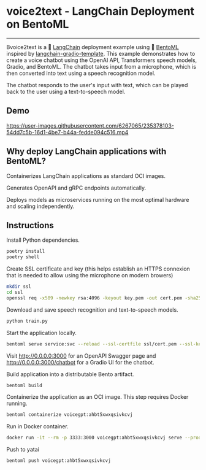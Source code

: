 #  voice2text - LangChain Deployment on BentoML 


----


Bvoice2text is a 🦜 [LangChain](https://github.com/hwchase17/langchain) deployment example using 🍱 [BentoML](https://github.com/bentoml/BentoML) inspired by [langchain-gradio-template](https://github.com/hwchase17/langchain-gradio-template). This example demonstrates how to create a voice chatbot using the OpenAI API, Transformers speech models, Gradio, and BentoML. The chatbot takes input from a microphone, which is then converted into text using a speech recognition model. 

The chatbot responds to the user's input with text, which can be played back to the user using a text-to-speech model.

## Demo

https://user-images.githubusercontent.com/6267065/235378103-54dd7c5b-16d1-4be7-b44a-fedde094c516.mp4

## Why deploy LangChain applications with BentoML?

 Containerizes LangChain applications as standard OCI images.

 Generates OpenAPI and gRPC endpoints automatically.

 Deploys models as microservices running on the most optimal hardware and scaling independently.

## Instructions

Install Python dependencies.

```sh
poetry install
poetry shell
```

Create SSL certificate and key (this helps establish an HTTPS connexion that is needed to allow using the microphone on modern browers)

```sh
mkdir ssl
cd ssl
openssl req -x509 -newkey rsa:4096 -keyout key.pem -out cert.pem -sha256 -days 365 -nodes
```

Download and save speech recognition and text-to-speech models.

```sh
python train.py
```

Start the application locally.

```sh
bentoml serve service:svc --reload --ssl-certfile ssl/cert.pem --ssl-keyfile ssl/key.pem
```

Visit http://0.0.0.0:3000 for an OpenAPI Swagger page and http://0.0.0.0:3000/chatbot for a Gradio UI for the chatbot.


Build application into a distributable Bento artifact.

```sh
bentoml build
```

Containerize the application as an OCI image. This step requires Docker running.

```sh
bentoml containerize voicegpt:ahbt5xwxqsivkcvj
```

Run in Docker container.

```sh
docker run -it --rm -p 3333:3000 voicegpt:ahbt5xwxqsivkcvj serve --production
```

Push to yatai

```sh
bentoml push voicegpt:ahbt5xwxqsivkcvj
```
